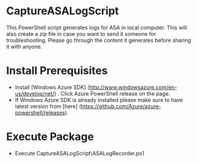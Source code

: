 # CaptureASALogScript
This PowerShell script generates logs for ASA in local computer. This will also create a zip file in case you want to send it someone for troubleshooting. Please go through the content it generates before sharing it with anyone.

# Install Prerequisites
* Install [Windows Azure SDK] (http://www.windowsazure.com/en-us/develop/net/) . Click Azure PowerShell release on the page.
* If Windows Azure SDK is already installed please make sure to have latest version from [here] (https://github.com/Azure/azure-powershell/releases).

# Execute Package
* Execute CaptureASALogScript\ASALogRecorder.ps1
